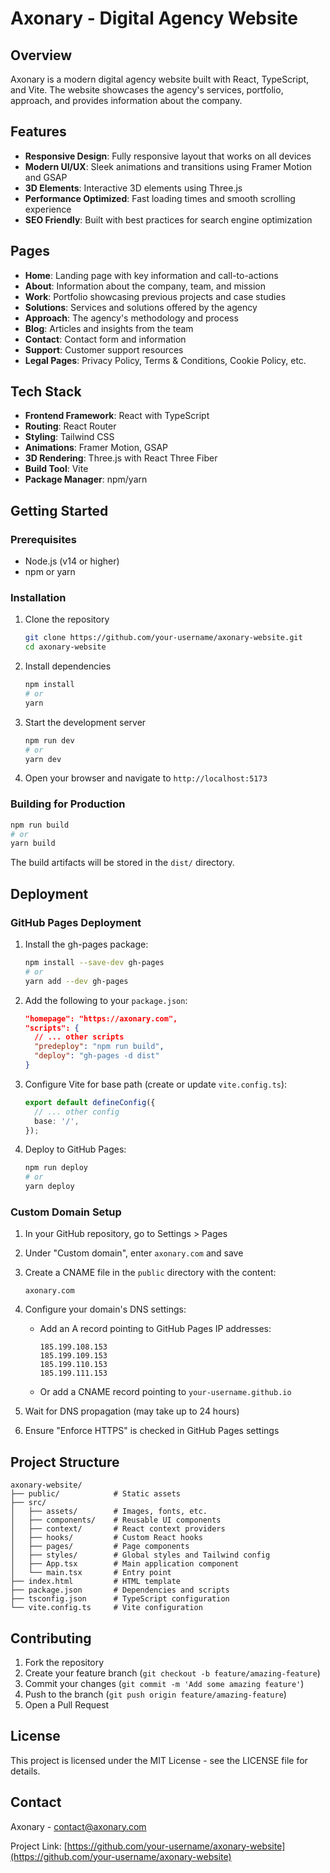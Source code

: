 # Axonary - Digital Agency Website

## Overview

Axonary is a modern digital agency website built with React, TypeScript, and Vite. The website showcases the agency's services, portfolio, approach, and provides information about the company.

## Features

- **Responsive Design**: Fully responsive layout that works on all devices
- **Modern UI/UX**: Sleek animations and transitions using Framer Motion and GSAP
- **3D Elements**: Interactive 3D elements using Three.js
- **Performance Optimized**: Fast loading times and smooth scrolling experience
- **SEO Friendly**: Built with best practices for search engine optimization

## Pages

- **Home**: Landing page with key information and call-to-actions
- **About**: Information about the company, team, and mission
- **Work**: Portfolio showcasing previous projects and case studies
- **Solutions**: Services and solutions offered by the agency
- **Approach**: The agency's methodology and process
- **Blog**: Articles and insights from the team
- **Contact**: Contact form and information
- **Support**: Customer support resources
- **Legal Pages**: Privacy Policy, Terms & Conditions, Cookie Policy, etc.

## Tech Stack

- **Frontend Framework**: React with TypeScript
- **Routing**: React Router
- **Styling**: Tailwind CSS
- **Animations**: Framer Motion, GSAP
- **3D Rendering**: Three.js with React Three Fiber
- **Build Tool**: Vite
- **Package Manager**: npm/yarn

## Getting Started

### Prerequisites

- Node.js (v14 or higher)
- npm or yarn

### Installation

1. Clone the repository
   ```bash
   git clone https://github.com/your-username/axonary-website.git
   cd axonary-website
   ```

2. Install dependencies
   ```bash
   npm install
   # or
   yarn
   ```

3. Start the development server
   ```bash
   npm run dev
   # or
   yarn dev
   ```

4. Open your browser and navigate to `http://localhost:5173`

### Building for Production

```bash
npm run build
# or
yarn build
```

The build artifacts will be stored in the `dist/` directory.

## Deployment

### GitHub Pages Deployment

1. Install the gh-pages package:
   ```bash
   npm install --save-dev gh-pages
   # or
   yarn add --dev gh-pages
   ```

2. Add the following to your `package.json`:
   ```json
   "homepage": "https://axonary.com",
   "scripts": {
     // ... other scripts
     "predeploy": "npm run build",
     "deploy": "gh-pages -d dist"
   }
   ```

3. Configure Vite for base path (create or update `vite.config.ts`):
   ```typescript
   export default defineConfig({
     // ... other config
     base: '/',
   });
   ```

4. Deploy to GitHub Pages:
   ```bash
   npm run deploy
   # or
   yarn deploy
   ```

### Custom Domain Setup

1. In your GitHub repository, go to Settings > Pages
2. Under "Custom domain", enter `axonary.com` and save
3. Create a CNAME file in the `public` directory with the content:
   ```
   axonary.com
   ```

4. Configure your domain's DNS settings:
   - Add an A record pointing to GitHub Pages IP addresses:
     ```
     185.199.108.153
     185.199.109.153
     185.199.110.153
     185.199.111.153
     ```
   - Or add a CNAME record pointing to `your-username.github.io`

5. Wait for DNS propagation (may take up to 24 hours)
6. Ensure "Enforce HTTPS" is checked in GitHub Pages settings

## Project Structure

```
axonary-website/
├── public/            # Static assets
├── src/
│   ├── assets/        # Images, fonts, etc.
│   ├── components/    # Reusable UI components
│   ├── context/       # React context providers
│   ├── hooks/         # Custom React hooks
│   ├── pages/         # Page components
│   ├── styles/        # Global styles and Tailwind config
│   ├── App.tsx        # Main application component
│   └── main.tsx       # Entry point
├── index.html         # HTML template
├── package.json       # Dependencies and scripts
├── tsconfig.json      # TypeScript configuration
└── vite.config.ts     # Vite configuration
```

## Contributing

1. Fork the repository
2. Create your feature branch (`git checkout -b feature/amazing-feature`)
3. Commit your changes (`git commit -m 'Add some amazing feature'`)
4. Push to the branch (`git push origin feature/amazing-feature`)
5. Open a Pull Request

## License

This project is licensed under the MIT License - see the LICENSE file for details.

## Contact

Axonary - [contact@axonary.com](mailto:contact@axonary.com)

Project Link: [https://github.com/your-username/axonary-website](https://github.com/your-username/axonary-website)
